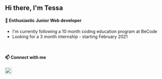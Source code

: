 ## Hi there, I'm Tessa

#### 👋 Enthusiastic Junior Web developer 

- I'm currently following a 10 month coding education program at BeCode
- Looking for a 3 month internship - starting February 2021
<br />

<!--
#### 🔧 Skills

<img align="left" alt="PHP Storm" width="26px" src="https://raw.githubusercontent.com/Tessakam/icons/PHPStorm.png" />

<br /> -->


#### 📫 Connect with me

[<img align="left" alt="tessa-kam-985a491b3 | LinkedIn" width="22px" src="https://cdn.jsdelivr.net/npm/simple-icons@v3/icons/linkedin.svg" />][linkedin]

</details>

[linkedin]: https://www.linkedin.com/in/tessa-kam-985a491b3
